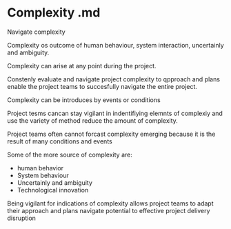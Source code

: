 # Complexity .md

Navigate complexity 

Complexity os outcome of human behaviour, system interaction, uncertainly and ambiguity.

Complexity can arise at any point during the project.

Constenly evaluate and navigate project complexity to qpproach and plans enable the project teams to succesfully
navigate the entire project.

Complexity can be introduces by events or conditions 

Project tesms cancan stay vigilant in indentifiying elemnts of complexiy and use the variety of method reduce the amount
of complexity.

Project teams often cannot forcast complexity emerging because it is the result of many conditions and events 

Some of the more source of complexity are:
- human behavior 
- System behaviour 
- Uncertainly and ambiguity 
- Technological innovation 

Being vigilant for indications of complexity allows project teams to adapt their approach and plans navigate potential 
to effective project delivery 
disruption 